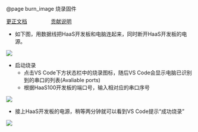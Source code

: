 @page burn_image 烧录固件

[更正文档](https://gitee.com/alios-things/documentation/edit/rel_3.3.0/aos-studio/burn_image.md) &emsp;&emsp;&emsp;&emsp; [贡献说明](https://help.aliyun.com/document_detail/302301.html)

* 如下图，用数据线把HaaS开发板和电脑连起来，同时断开HaaS开发板的电源。

<img src="https://img.alicdn.com/imgextra/i3/O1CN01DA4GIL1cL3lxXK5Vv_!!6000000003583-2-tps-1012-747.png" style="max-width:800px;" />

* 启动烧录
  * 点击VS Code下方状态栏中的烧录图标，随后VS Code会显示电脑已识别到的串口的列表(Avaliable ports)
  * 根据HaaS100开发板的端口号，输入相对应的串口序号

<img src="https://img.alicdn.com/imgextra/i1/O1CN01ya7crN1dYd7kpi1t1_!!6000000003748-2-tps-1398-289.png" style="max-width:800px;" />

* 接上HaaS开发板的电源，稍等两分钟就可以看到VS Code提示“成功烧录”

<img src="https://img.alicdn.com/imgextra/i3/O1CN01Foj1sU1HIDNnvs6gM_!!6000000000734-2-tps-1402-196.png" style="max-width:800px;" />